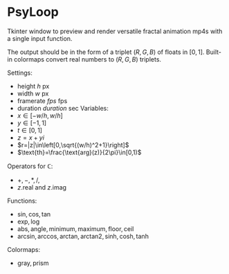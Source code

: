 # PsyLoop
Tkinter window to preview and render versatile fractal animation mp4s with a single input function.

The output should be in the form of a triplet $(R,G,B)$ of floats in $[0,1]$. Built-in colormaps convert real numbers to $(R,G,B)$ triplets.

Settings:
* height $h$ px
* width $w$ px
* framerate $fps$ fps
* duration $duration$ sec
Variables:
* $x\in[-w/h,w/h]$
* $y\in[-1,1]$
* $t\in[0,1]$
* $z=x+yi$
* $r=|z|\in\left[0,\sqrt{(w/h)^2+1}\right]$
* $\text{th}=\frac{\text{arg}(z)}{2\pi}\in[0,1)$

Operators for $\mathbb C$:
* $+,-,*,/,%,\text{pow}(-,-)$
* $z\text{.real}$ and $z\text{.imag}$

Functions:
* $\text{sin},\text{cos},\text{tan}$
* $\text{exp},\text{log}$
* $\text{abs},\text{angle},\text{minimum},\text{maximum},\text{floor},\text{ceil}$
* $\text{arcsin},\text{arccos},\text{arctan},\text{arctan2},\text{sinh},\text{cosh},\text{tanh}$

Colormaps:
* $\text{gray},\text{prism}$
